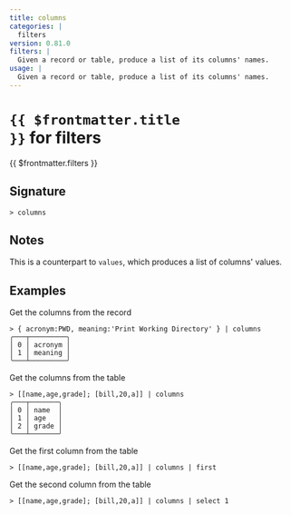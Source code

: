 ```yaml
---
title: columns
categories: |
  filters
version: 0.81.0
filters: |
  Given a record or table, produce a list of its columns' names.
usage: |
  Given a record or table, produce a list of its columns' names.
---
```


# <code>{{ $frontmatter.title }}</code> for filters

<div class='command-title'>{{ $frontmatter.filters }}</div>

## Signature

```> columns ```

## Notes
This is a counterpart to `values`, which produces a list of columns' values.
## Examples

Get the columns from the record
```shell
> { acronym:PWD, meaning:'Print Working Directory' } | columns
╭───┬─────────╮
│ 0 │ acronym │
│ 1 │ meaning │
╰───┴─────────╯

```

Get the columns from the table
```shell
> [[name,age,grade]; [bill,20,a]] | columns
╭───┬───────╮
│ 0 │ name  │
│ 1 │ age   │
│ 2 │ grade │
╰───┴───────╯

```

Get the first column from the table
```shell
> [[name,age,grade]; [bill,20,a]] | columns | first

```

Get the second column from the table
```shell
> [[name,age,grade]; [bill,20,a]] | columns | select 1

```
